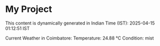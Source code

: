 # My Project

This content is dynamically generated in Indian Time (IST): 2025-04-15 01:12:51 IST


Current Weather in Coimbatore:
Temperature: 24.88 °C
Condition: mist

